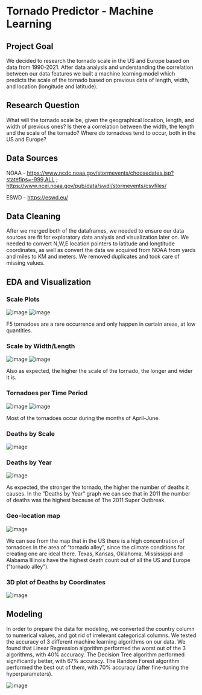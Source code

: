# Tornado Predictor - Machine Learning
## Project Goal
We decided to research the tornado scale in the US and Europe based on data from 1990-2021.
After data analysis and understanding the correlation between our data features we built a machine learning model which predicts the scale of the tornado based on previous data of length, width, and location (longitude and latitude).
## Research Question 
What will the tornado scale be, given the geographical location, length, and width of previous ones?
Is there a correlation between the width, the length and the scale of the tornado?
Where do tornadoes tend to occur, both in the US and Europe?
## Data Sources
NOAA - https://www.ncdc.noaa.gov/stormevents/choosedates.jsp?statefips=-999,ALL ; https://www.ncei.noaa.gov/pub/data/swdi/stormevents/csvfiles/

ESWD - https://eswd.eu/
## Data Cleaning
After we merged both of the dataframes, we needed to ensure our data sources are fit for exploratory data analysis and visualization later on. 
We needed to convert N,W,E location pointers to latitude and longtitude coordinates, as well as convert the data we acquired from NOAA from yards and miles to KM and meters.
We removed duplicates and took care of missing values.
## EDA and Visualization
### Scale Plots
![image](https://user-images.githubusercontent.com/58027836/148640504-4a66c9fb-b865-497a-92ae-97021db47118.png)
![image](https://user-images.githubusercontent.com/58027836/148640521-fe4e02dd-9843-4503-b180-4f7625f26c50.png)

F5 tornadoes are a rare occurrence and only happen in certain areas, at low quantities.
### Scale by Width/Length
![image](https://user-images.githubusercontent.com/58027836/148640572-01aab2ea-0750-4a22-b691-98a900b03fc4.png)
![image](https://user-images.githubusercontent.com/58027836/148640573-ea99afe7-e7ac-4010-b7a7-f1dea0e1dccd.png)

Also as expected, the higher the scale of the tornado, the longer and wider it is.
### Tornadoes per Time Period
![image](https://user-images.githubusercontent.com/58027836/148640585-a5d143da-b9b6-4c76-9120-a98ccb757cb9.png)
![image](https://user-images.githubusercontent.com/58027836/148640588-3f4c925c-eec3-4ea5-aa9a-16f70699090d.png)

Most of the tornadoes occur during the months of April-June.
### Deaths by Scale
![image](https://user-images.githubusercontent.com/58027836/148640811-673ee630-d964-47b9-b5d2-a6c444142d84.png)
### Deaths by Year
![image](https://user-images.githubusercontent.com/58027836/148640615-6370dcaa-74c4-4995-b62c-073c40a75295.png)

As expected, the stronger the tornado, the higher the number of deaths it causes. In the ”Deaths by Year” graph we can see that in 2011 the number of deaths was the highest because of The 2011 Super Outbreak.
### Geo-location map
![image](https://user-images.githubusercontent.com/58027836/148640629-3ed16230-f94e-4720-a8dc-81a28829b39d.png)

We can see from the map that in the US there is a high concentration of tornadoes in the area of “tornado alley”, since the climate conditions for creating one are ideal there.
Texas, Kansas, Oklahoma, Mississippi and Alabama Illinois have the highest death count out of all the US and Europe (“tornado alley”).

### 3D plot of Deaths by Coordinates
![image](https://user-images.githubusercontent.com/58027836/148640648-13a635a3-99a4-40c0-96a5-98da68e26b4e.png)

## Modeling
In order to prepare the data for modeling, we converted the country column to numerical values, and got rid of irrelevant categorical columns.
We tested the accuracy of 3 different machine learning algorithms on our data. 
We found that Linear Regression algorithm performed the worst out of the 3 algorithms, with 40% accuracy.
The Decision Tree algorithm performed significantly better, with 67% accuracy.
The Random Forest algorithm performed the best out of them, with 70% accuracy (after fine-tuning the hyperparameters).

![image](https://user-images.githubusercontent.com/58027836/148640740-78cafad9-c646-4f93-ab97-124afc10aa83.png)
